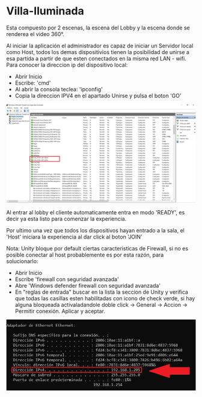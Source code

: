 # Villa-Iluminada

Esta compuesto por 2 escenas, la escena del Lobby y la escena donde se renderea el video 360°.

Al iniciar la aplicación el administrador es capaz de iniciar un Servidor local como Host, todos los demas dispositivios tienen la posibilidad de unirse a esa partida a partir de que esten conectados en la misma red LAN - wifi. Para conocer la direccion ip del dispositivo local:

  * Abrir Inicio
  * Escribe: 'cmd'
  * Al abrir la consola teclea: 'ipconfig'
  * Copia la direccion IPV4 en el apartado Unirse y pulsa el boton 'GO'

![ip config](unity01.jpg "imagen1")

Al entrar al lobby el cliente automaticamente entra en modo 'READY', es decir ya esta listo para comenzar la experiencia.

Por ultimo una vez que todos los dispositivos hayan entrado a la sala, el 'Host' iniciara la experiencia al dar click al boton 'JOIN'  
  
  
  
  Nota: Unity bloque por default ciertas caracteristicas de Firewall, si no es posible conectar al host probablemente es por esta razón, para solucionarlo:
  
  * Abrir Inicio
  * Escribe 'firewall con seguridad avanzada'
  * Abre 'Windows defender firewall con seguridad avanzada'
  * En "reglas de entrada" buscar en la lista la seccion de Unity y verifica que todas las casillas esten habilitadas con icono de check verde, si hay alguna bloqueada activaladandole doble click -> General -> Accion -> Permitir conexión. Aplicar y aceptar.


![firewall](unity02.jpg "imagen2")